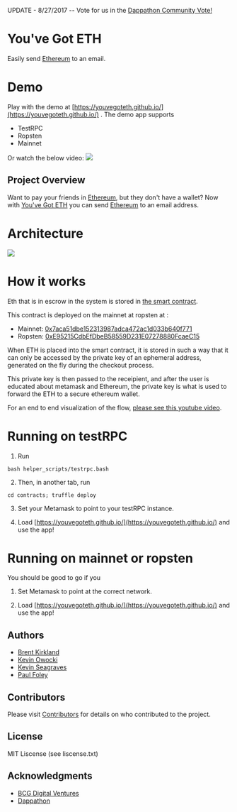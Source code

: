 UPDATE - 8/27/2017 -- Vote for us in the [Dappathon Community Vote!](https://goo.gl/forms/ey0y0o6UoYEFMPE62)

# You've Got ETH

Easily send [Ethereum](https://www.ethereum.org/) to an email.

# Demo

Play with the demo at [https://youvegoteth.github.io/](https://youvegoteth.github.io/) .  The demo app supports

* TestRPC
* Ropsten
* Mainnet

Or watch the below video:
<a href="https://www.youtube.com/watch?v=dk_Qz_cwNVk"><img src='https://github.com/youvegoteth/youvegoteth.github.io/raw/master/images/Image%202017-08-27%20at%2011.25.28%20AM.png'></a>


## Project Overview

Want to pay your friends in [Ethereum](https://www.ethereum.org/), but they don't have a wallet? Now with [You've Got ETH](https://youvegoteth.github.io/) you can send [Ethereum](https://www.ethereum.org/) to an email address.

# Architecture

<img src='https://github.com/youvegoteth/youvegoteth.github.io/raw/master/images/architecture.png'>

# How it works

Eth that is in escrow in the system is stored in [the smart contract](https://github.com/youvegoteth/youvegoteth.github.io/blob/master/contracts/contracts/TransferIndex.sol).

This contract is deployed on the mainnet at ropsten at :

* Mainnet: [0x7aca51dbe152313987adca472ac1d033b640f771](https://etherscan.io/address/0x7aca51dbe152313987adca472ac1d033b640f771
)
* Ropsten: [0xE95215CdbEfDbeB58559D231E07278880FcaeC15](https://ropsten.etherscan.io/address/0xE95215CdbEfDbeB58559D231E07278880FcaeC15)

When ETH is placed into the smart contract, it is stored in such a way that it can only be accessed by the private key of an ephemeral address, generated on the fly during the checkout process.  

This private key is then passed to the receipient, and after the user is educated about metamask and Ethereum, the private key is what is used to forward the ETH to a secure ethereum wallet.

For an end to end visualization of the flow, [please see this youtube video](https://www.youtube.com/watch?v=dk_Qz_cwNVk).

# Running on testRPC

1. Run 

```
bash helper_scripts/testrpc.bash
```

2. Then, in another tab, run

```
cd contracts; truffle deploy
```

3. Set your Metamask to point to your testRPC instance.

4. Load [https://youvegoteth.github.io/](https://youvegoteth.github.io/) and use the app!

# Running on mainnet or ropsten

You should be good to go if you 

1. Set Metamask to point at the correct network.

2. Load [https://youvegoteth.github.io/](https://youvegoteth.github.io/) and use the app!


## Authors

* [Brent Kirkland](https://github.com/brentkirkland)
* [Kevin Owocki](https://github.com/owocki)
* [Kevin Seagraves](https://github.com/captnseagraves)
* [Paul Foley](https://github.com/paulfoley)

## Contributors

Please visit [Contributors](https://github.com/youvegoteth/youvegoteth.github.io/graphs/contributors) for details on who contributed to the project.

## License

MIT Liscense (see liscense.txt)

## Acknowledgments

* [BCG Digital Ventures](https://bcgdv.com/)
* [Dappathon](http://dappathon.com/)

<!-- Google Analytics -->
<img src='https://ga-beacon.appspot.com/UA-105392375-1/youvegoteth/youvegoteth.github.io' style='width:1px; height:1px;' >

